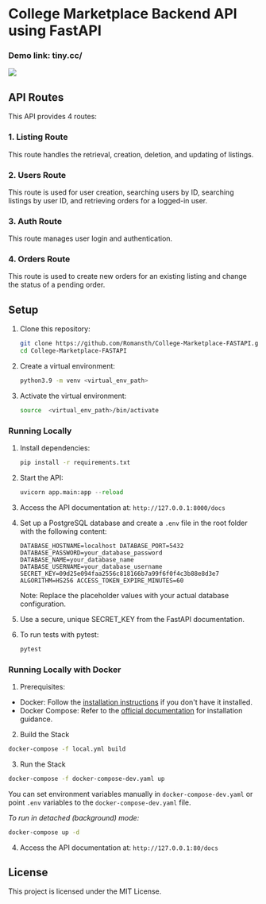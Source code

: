 # College Marketplace Backend API using FastAPI

### Demo link: tiny.cc/

![](https://media.discordapp.net/attachments/683899874034319360/1152318354825158666/Screenshot_2023-09-15_at_3.00.04_PM.png?width=1902&height=1124)

##  API Routes

This API provides 4 routes:

### 1. Listing Route

This route handles the retrieval, creation, deletion, and updating of listings.

### 2. Users Route

This route is used for user creation, searching users by ID, searching listings by user ID, and retrieving orders for a logged-in user.

### 3. Auth Route

This route manages user login and authentication.

### 4. Orders Route

This route is used to create new orders for an existing listing and change the status of a pending order.

## Setup

1. Clone this repository:
   ```bash
   git clone https://github.com/Romansth/College-Marketplace-FASTAPI.git
   cd College-Marketplace-FASTAPI
   ```
   
2.  Create a virtual environment:
    ```bash 
    python3.9 -m venv <virtual_env_path>
    ```
3.  Activate the virtual environment:
    ```bash
    source  <virtual_env_path>/bin/activate
    ```

### Running Locally
1.  Install dependencies:
    ```bash
    pip install -r requirements.txt  
    ```
    
2.  Start the API:
    ```python
    uvicorn app.main:app --reload
    ```
3.  Access the API documentation at:
    `http://127.0.0.1:8000/docs`
    
5.  Set up a PostgreSQL database and create a `.env` file in the root folder with the following content:
    
    `DATABASE_HOSTNAME=localhost DATABASE_PORT=5432 DATABASE_PASSWORD=your_database_password DATABASE_NAME=your_database_name DATABASE_USERNAME=your_database_username SECRET_KEY=09d25e094faa2556c818166b7a99f6f0f4c3b88e8d3e7 ALGORITHM=HS256 ACCESS_TOKEN_EXPIRE_MINUTES=60`
    
    Note: Replace the placeholder values with your actual database configuration.
    
6.  Use a secure, unique SECRET_KEY from the FastAPI documentation.
    
7.  To run tests with pytest: 
    ```python
    pytest
### Running Locally with Docker

1. Prerequisites:

- Docker: Follow the [installation instructions](https://docs.docker.com/install/#supported-platforms) if you don't have it installed.
- Docker Compose: Refer to the [official documentation](https://docs.docker.com/compose/install/) for installation guidance.

2. Build the Stack
```bash
docker-compose -f local.yml build
```

3. Run the Stack
```bash
docker-compose -f docker-compose-dev.yaml up
```

You can set environment variables manually in `docker-compose-dev.yaml` or point `.env` variables to the `docker-compose-dev.yaml` file.

*To run in detached (background) mode:*
```bash
docker-compose up -d
```

4.  Access the API documentation at:
    `http://127.0.0.1:80/docs`

## License 
This project is licensed under the MIT License.
